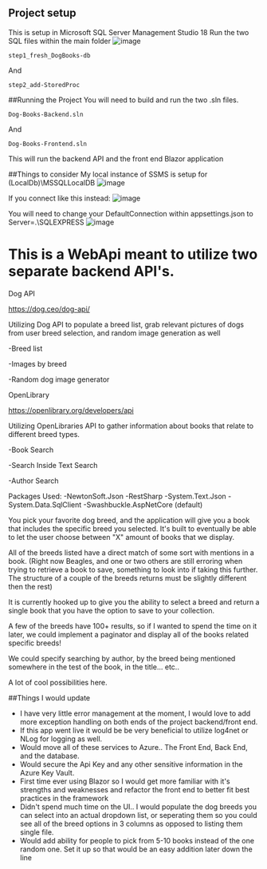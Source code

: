 ## Project setup
This is setup in Microsoft SQL Server Management Studio 18
Run the two SQL files within the main folder
![image](https://github.com/camhoops0001/Dog-Books-C--Blazor/assets/95889699/0876c39f-6690-450f-9996-ed0281aaa13f)
```
step1_fresh_DogBooks-db
```
And
```
step2_add-StoredProc
```
##Running the Project
You will need to build and run the two .sln files.
```
Dog-Books-Backend.sln
```
And
```
Dog-Books-Frontend.sln
```
This will run the backend API and the front end Blazor application

##Things to consider
My local instance of SSMS is setup for (LocalDb)\MSSQLLocalDB
![image](https://github.com/camhoops0001/Dog-Books-C--Blazor/assets/95889699/b1d00cc8-e3f6-4dc9-95c6-b80bd28dcb06)

If you connect like this instead:
![image](https://github.com/camhoops0001/Dog-Books-C--Blazor/assets/95889699/3721a41f-fb2a-4f9e-bbb6-b344180fc390)

You will need to change your DefaultConnection within appsettings.json to Server=.\\SQLEXPRESS
![image](https://github.com/camhoops0001/Dog-Books-C--Blazor/assets/95889699/66d50c82-ca64-41b3-9483-b48d420fd0a7)


# This is a WebApi meant to utilize two separate backend API's.

Dog API  

https://dog.ceo/dog-api/  

Utilizing Dog API to populate a breed list, grab relevant pictures of dogs from user breed selection, and random image generation as well

-Breed list  

-Images by breed  

-Random dog image generator  


OpenLibrary  

https://openlibrary.org/developers/api  

Utilizing OpenLibraries API to gather information about books that relate to different breed types.  

-Book Search  

-Search Inside Text Search  

-Author Search  

Packages Used:
-NewtonSoft.Json
-RestSharp
-System.Text.Json
-System.Data.SqlClient
-Swashbuckle.AspNetCore (default)

You pick your favorite dog breed, and the application will give you a book that includes the specific breed you selected. It's built to eventually be able to let the user choose between "X" amount of books that we display. 

All of the breeds listed have a direct match of some sort with mentions in a book. 
(Right now Beagles, and one or two others are still erroring when trying to retrieve a book to save, something to look into if taking this further. The structure of a couple of the breeds returns must be slightly different then the rest)

It is currently hooked up to give you the ability to select a breed and return a single book that you have the option to save to your collection.

A few of the breeds have 100+ results, so if I wanted to spend the time on it later, we could implement a paginator and display all of the books related specific breeds!

We could specify searching by author, by the breed being mentioned somewhere in the test of the book, in the title... etc.. 

A lot of cool possibilities here.  

##Things I would update
- I have very little error management at the moment, I would love to add more exception handling on both ends of the project backend/front end.
- If this app went live it would be be very beneficial to utilize log4net or NLog for logging as well.
- Would move all of these services to Azure.. The Front End, Back End, and the database.
- Would secure the Api Key and any other sensitive information in the Azure Key Vault.
- First time ever using Blazor so I would get more familiar with it's strengths and weaknesses and refactor the front end to better fit best practices in the framework
- Didn't spend much time on the UI.. I would populate the dog breeds you can select into an actual dropdown list, or seperating them so you could see all of the breed options in 3 columns as opposed to listing them single file.
- Would add ability for people to pick from 5-10 books instead of the one random one. Set it up so that would be an easy addition later down the line

